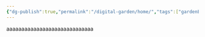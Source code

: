 ```yaml
---
{"dg-publish":true,"permalink":"/digital-garden/home/","tags":["gardenEntry"],"created":"2025-07-07T16:32:27.283-04:00","updated":"2025-07-07T16:34:29.268-04:00"}
---
```


aaaaaaaaaaaaaaaaaaaaaaaaaaaaa
